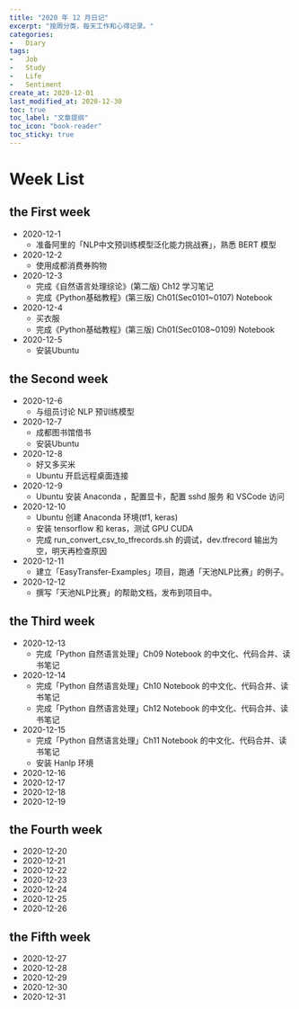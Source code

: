 ```yaml
---
title: "2020 年 12 月日记"
excerpt: "按周分类，每天工作和心得记录。"
categories:
-   Diary
tags:
-   Job
-   Study
-   Life
-   Sentiment
create_at: 2020-12-01
last_modified_at: 2020-12-30
toc: true
toc_label: "文章提纲"
toc_icon: "book-reader"
toc_sticky: true
---
```


# Week List

## the First week

-   2020-12-1
    -   准备阿里的「NLP中文预训练模型泛化能力挑战赛」，熟悉 BERT 模型
-   2020-12-2
    -   使用成都消费券购物
-   2020-12-3
    -   完成《自然语言处理综论》(第二版) Ch12 学习笔记
    -   完成《Python基础教程》(第三版) Ch01(Sec0101~0107) Notebook
-   2020-12-4
    -   买衣服
    -   完成《Python基础教程》(第三版) Ch01(Sec0108~0109) Notebook
-   2020-12-5
    -   安装Ubuntu

## the Second week

-   2020-12-6
    -   与组员讨论 NLP 预训练模型
-   2020-12-7
    -   成都图书馆借书
    -   安装Ubuntu
-   2020-12-8
    -   好又多买米
    -   Ubuntu 开启远程桌面连接
-   2020-12-9
    -   Ubuntu 安装 Anaconda ，配置显卡，配置 sshd 服务 和 VSCode 访问
-   2020-12-10
    -   Ubuntu 创建 Anaconda 环境(tf1, keras)
    -   安装 tensorflow 和 keras，测试 GPU CUDA
    -   完成 run_convert_csv_to_tfrecords.sh 的调试，dev.tfrecord 输出为空，明天再检查原因
-   2020-12-11
    -   建立「EasyTransfer-Examples」项目，跑通「天池NLP比赛」的例子。
-   2020-12-12
    -   撰写「天池NLP比赛」的帮助文档，发布到项目中。

## the Third week

-   2020-12-13
    -   完成「Python 自然语言处理」Ch09 Notebook 的中文化、代码合并、读书笔记
-   2020-12-14
    -   完成「Python 自然语言处理」Ch10 Notebook 的中文化、代码合并、读书笔记
    -   完成「Python 自然语言处理」Ch12 Notebook 的中文化、代码合并、读书笔记
-   2020-12-15
    -   完成「Python 自然语言处理」Ch11 Notebook 的中文化、代码合并、读书笔记
    -   安装 Hanlp 环境
-   2020-12-16
-   2020-12-17
-   2020-12-18
-   2020-12-19

## the Fourth week

-   2020-12-20
-   2020-12-21
-   2020-12-22
-   2020-12-23
-   2020-12-24
-   2020-12-25
-   2020-12-26

## the Fifth week

-   2020-12-27
-   2020-12-28
-   2020-12-29
-   2020-12-30
-   2020-12-31
